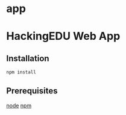 # app
HackingEDU Web App
==

## Installation
```bash
npm install
```

## Prerequisites
[node](http://nodejs.org/)
[npm](https://www.npmjs.com/)
